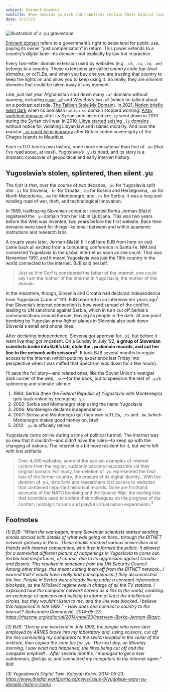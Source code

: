 ```yaml
---
subject: Eminent domains
subtitle: When domains go dark and countries reclaim their digital land
date: 8/17/25
---
```


![Illustration of a .yu gravestone](/history/yu.jpeg)

[Eminent domain](https://en.wikipedia.org/wiki/Eminent_domain) refers to a government’s right to seize land for public use, paying its owner “just compensation” in return. This power extends to a country’s digital land—its domain—not explicitly by law but in practice.

Every two-letter domain extension used by websites (e.g. `.uk`, `.ca`, `.io`, `.me`) belongs to a country. These extensions are called _country code top-level domains_, or ccTLDs, and when you buy one you are trusting that country to keep the lights on and allow you to keep using it. So really, they are _eminent domains_ that could be taken away at any moment.

Like, just last year Afghanistan shut down many `.af` domains without warning, including [`queer.af`](https://www.theverge.com/2024/2/12/24071036/queer-af-mastodon-taliban-shut-down-afghanistan) and Wes Bos’s `bos.af` (which he talked about on a podcast episode, [The Taliban Stole My Domain](https://syntax.fm/show/735/the-taliban-stole-my-domain)). In 2021, [Notion briefly went dark](https://www.theverge.com/2021/2/12/22280127/notion-down-schedule-app-dns-technical) when its Somalian `notion.so` domain stopped working. [Artsy switched domains](https://observer.com/2013/01/as-syria-worsens-art-sy-changes-unique-url) after its Syrian-administered `art.sy` went down in 2013 during the Syrian civil war. In 2010, [Libya started seizing `.ly` domains](https://www.theatlantic.com/technology/archive/2010/10/libya-shutting-down-ly-domains-without-notice/64232) without notice for violating Libyan law and Islamic morality. And now the popular [`.io` could be in jeopardy](https://every.to/p/the-disappearance-of-an-internet-domain) after Britain ceded sovereignty of the Chagos Islands to Mauritius.

Each ccTLD has its own history, none more sensational than that of `.yu` (that I’ve read about, at least). Yugoslavia’s `.yu` is dead, and its story is a dramatic crossover of geopolitical and early internet history.

## Yugoslavia’s stolen, splintered, then silent .yu

The tl;dr is that, over the course of two decades, `.yu` for Yugoslavia split into `.si` for Slovenia, `.hr` for Croatia, `.ba` for Bosnia and Herzegovina, `.mk` for North Macedonia, `.me` for Montenegro, and `.rs` for Serbia. It was a long and winding road of war, theft, and technological innovation.

In 1989, trailblazing Slovenian computer scientist Borka Jerman-Blažič registered the `.yu` domain from her lab in Ljubljana. This was two years before the Web was invented, two years before the first website. Back then domains were used for things like email between and within academic institutions and research labs.

A couple years later, Jerman-Blažič (I’ll call here BJB from here on out) came back all excited from a computing conference in Santa Fe, NM and connected Yugoslavia to the global internet as soon as she could. That was November 1991, and it meant Yugoslavia was just the 16th country in the world connected to the internet. BJB said herself:

> Just as Vint Cerf is considered the father of the internet, one could say I am the mother of the internet in Yugoslavia, the mother of this domain.

In the meantime, though, Slovenia and Croatia had declared independence from Yugoslavia (June of ’91). BJB reported in an interview ten years ago<sup>1</sup> that Slovenia’s internet connection is how word spread of the conflict, leading to UN sanctions against Serbia, which in turn cut off Serbia's communications around Europe, leaving its people in the dark. At one point bombing by Yugoslav army fighter planes in Slovenia also took down Slovenia's email and phone lines.

After declaring independence, Slovenia got approval for `.si`, but before it went live they got impatient. On a Sunday in July ’92, **a group of Slovenian scientists broke into BJB’s lab, stole the `.yu` domain records, and cut her line to the network with scissors<sup>2</sup>**. It took BJB several months to regain access to the internet (which puts my experience last Friday into perspective when I was miffed that Spectrum was down for a few hours).

I’ll save the full story—and related ones, like the Soviet Union's vestigial dark corner of the web, `.su`—for the book, but to speedrun the rest of `.yu`’s splintering and ultimate silence:

1.  1994: Serbia (then the _Federal Republic of Yugoslavia_ with Montenegro) gets back online by recouping `.yu`
1.  2002: Serbia and Montenegro stop using the name Yugoslavia
1.  2006: Montenegro declares independence
1.  2007: Serbia and Montenegro got their own ccTLDs, `.rs` and `.me` (which Montenegro makes good money on, btw)
1.  2010: `.yu` is officially retired

Yugoslavia came online during a time of political turmoil. The internet was so new that it couldn’t—and didn’t have the rules—to keep up with the changing of nations. The internet is a bit more resilient for it, but we’re left with lost artifacts:

> Over 4,000 websites, some of the earliest examples of internet culture from the region, suddenly became inaccessible via their original domain. For many, the deletion of .yu represented the final loss of the former country, the erasure of its digital identity...With the deletion of .yu, historians and researchers lost access to websites that contained important historical records. Gone are firsthand accounts of the NATO bombing and the Kosovo War; the mailing lists that scientists used to update their colleagues on the progress of the conflict; nostalgic forums and playful virtual nation experiments.<sup>3</sup>

## Footnotes

_(1) BJB: “When the war began, many Slovenian scientists started sending emails abroad with details of what was going on here...through the BITNET network gateway in Paris. These emails reached various universities and friends with internet connections, who then informed the public. It allowed for a somewhat different picture of happenings in Yugoslavia to come out. Serbia had misfortunes, of course, due to its aggression against Croatia and Bosnia. This resulted in sanctions from the UN Security Council. Among other things, this meant cutting them off from the BITNET network...I warned that it would have really bad consequences if they disconnected the line. People in Serbia were already living under a constant information blockade, as the Milošević regime was in charge of all the TV stations. I explained how the computer network served as a link to the world, enabling an exchange of opinions and helping to inform at least the intellectual circles, but they wouldn’t listen to me, and the line was blocked. I believe this happened in late 1992.” - How does one connect a country to the internet? Aleksandra Domanović. 2014-05-23. https://rhizome.org/editorial/2014/may/23/interview-Borka-Jerman-Blazic._

_(2) BJB: “During one weekend in July 1992, the people who were later employed by ARNES broke into my laboratory and, using scissors, cut off the line connecting my computers to the switch located in the cellar of the institute, then copied the zone file for .yu. The next day, on Monday morning, I saw what had happened, the lines being cut off and the computer emptied! ...After several months, I managed to get a new subdomain, @e5.ijs.si, and connected my computers to the internet again.” Ibid._

_(3) Yugoslavia’s Digital Twin. Kaloyan Kolev. 2014-05-23. https://www.thedial.world/articles/news/issue-9/yugolsav-wars-yu-domain-history-icann._
